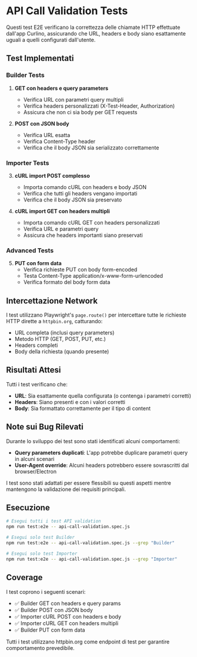 # API Call Validation Tests

Questi test E2E verificano la correttezza delle chiamate HTTP effettuate dall'app Curlino, assicurando che URL, headers e body siano esattamente uguali a quelli configurati dall'utente.

## Test Implementati

### Builder Tests
1. **GET con headers e query parameters**
   - Verifica URL con parametri query multipli
   - Verifica headers personalizzati (X-Test-Header, Authorization)
   - Assicura che non ci sia body per GET requests

2. **POST con JSON body**
   - Verifica URL esatta
   - Verifica Content-Type header
   - Verifica che il body JSON sia serializzato correttamente

### Importer Tests
3. **cURL import POST complesso**
   - Importa comando cURL con headers e body JSON
   - Verifica che tutti gli headers vengano importati
   - Verifica che il body JSON sia preservato

4. **cURL import GET con headers multipli**
   - Importa comando cURL GET con headers personalizzati
   - Verifica URL e parametri query
   - Assicura che headers importanti siano preservati

### Advanced Tests
5. **PUT con form data**
   - Verifica richieste PUT con body form-encoded
   - Testa Content-Type application/x-www-form-urlencoded
   - Verifica formato del body form data

## Intercettazione Network

I test utilizzano Playwright's `page.route()` per intercettare tutte le richieste HTTP dirette a `httpbin.org`, catturando:
- URL completa (inclusi query parameters)
- Metodo HTTP (GET, POST, PUT, etc.)
- Headers completi
- Body della richiesta (quando presente)

## Risultati Attesi

Tutti i test verificano che:
- **URL**: Sia esattamente quella configurata (o contenga i parametri corretti)
- **Headers**: Siano presenti e con i valori corretti
- **Body**: Sia formattato correttamente per il tipo di content

## Note sui Bug Rilevati

Durante lo sviluppo dei test sono stati identificati alcuni comportamenti:
- **Query parameters duplicati**: L'app potrebbe duplicare parametri query in alcuni scenari
- **User-Agent override**: Alcuni headers potrebbero essere sovrascritti dal browser/Electron

I test sono stati adattati per essere flessibili su questi aspetti mentre mantengono la validazione dei requisiti principali.

## Esecuzione

```bash
# Esegui tutti i test API validation
npm run test:e2e -- api-call-validation.spec.js

# Esegui solo test Builder
npm run test:e2e -- api-call-validation.spec.js --grep "Builder"

# Esegui solo test Importer
npm run test:e2e -- api-call-validation.spec.js --grep "Importer"
```

## Coverage

I test coprono i seguenti scenari:
- ✅ Builder GET con headers e query params
- ✅ Builder POST con JSON body  
- ✅ Importer cURL POST con headers e body
- ✅ Importer cURL GET con headers multipli
- ✅ Builder PUT con form data

Tutti i test utilizzano httpbin.org come endpoint di test per garantire comportamento prevedibile.